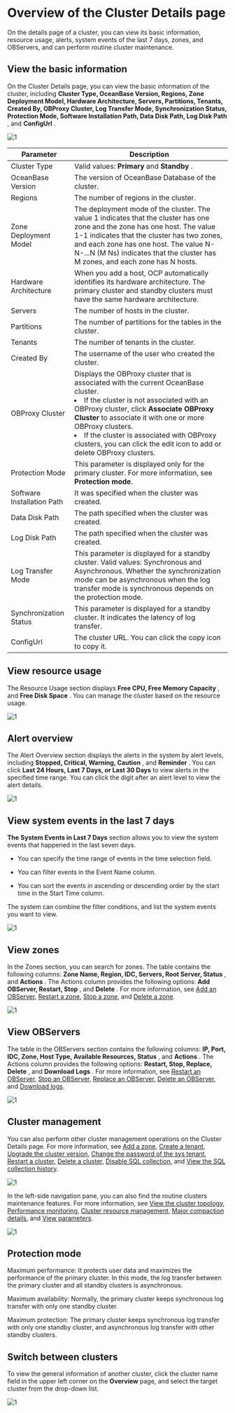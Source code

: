 Overview of the Cluster Details page
=========================================================

On the details page of a cluster, you can view its basic information, resource usage, alerts, system events of the last 7 days, zones, and OBServers, and can perform routine cluster maintenance.

**View the basic information**
---------------------------------------------------

On the Cluster Details page, you can view the basic information of the cluster, including **Cluster Type, OceanBase Version, Regions, Zone Deployment Model, Hardware Architecture, Servers, Partitions, Tenants, Created By, OBProxy Cluster, Log Transfer Mode, Synchronization Status, Protection Mode, Software Installation Path, Data Disk Path, Log Disk Path** , and **ConfigUrl** .

![1](https://help-static-aliyun-doc.aliyuncs.com/assets/img/en-US/3714306461/p381836.png)

|         Parameter          |                                                                                                                                                                                                                             Description                                                                                                                                                                                                                              |
|----------------------------|----------------------------------------------------------------------------------------------------------------------------------------------------------------------------------------------------------------------------------------------------------------------------------------------------------------------------------------------------------------------------------------------------------------------------------------------------------------------|
| Cluster Type               | Valid values: **Primary** and **Standby** .                                                                                                                                                                                                                                                                                                                                                                                                                          |
| OceanBase Version          | The version of OceanBase Database of the cluster.                                                                                                                                                                                                                                                                                                                                                                                                                    |
| Regions                    | The number of regions in the cluster.                                                                                                                                                                                                                                                                                                                                                                                                                                |
| Zone Deployment Model      | The deployment mode of the cluster.  The value 1 indicates that the cluster has one zone and the zone has one host.  The value 1-1 indicates that the cluster has two zones, and each zone has one host.  The value N-N-...N (M Ns) indicates that the cluster has M zones, and each zone has N hosts.                                                                                                               |
| Hardware Architecture      | When you add a host, OCP automatically identifies its hardware architecture. The primary cluster and standby clusters must have the same hardware architecture.                                                                                                                                                                                                                                                                                                      |
| Servers                    | The number of hosts in the cluster.                                                                                                                                                                                                                                                                                                                                                                                                                                  |
| Partitions                 | The number of partitions for the tables in the cluster.                                                                                                                                                                                                                                                                                                                                                                                                              |
| Tenants                    | The number of tenants in the cluster.                                                                                                                                                                                                                                                                                                                                                                                                                                |
| Created By                 | The username of the user who created the cluster.                                                                                                                                                                                                                                                                                                                                                                                                                    |
| OBProxy Cluster            | Displays the OBProxy cluster that is associated with the current OceanBase cluster.  <li> If the cluster is not associated with an OBProxy cluster, click **Associate OBProxy Cluster** to associate it with one or more OBProxy clusters.  </li> <li> If the cluster is associated with OBProxy clusters, you can click the edit icon to add or delete OBProxy clusters. </li>   |
| Protection Mode            | This parameter is displayed only for the primary cluster. For more information, see **Protection mode**.                                                                                                                                                                                                                                                                                                                         |
| Software Installation Path | It was specified when the cluster was created.                                                                                                                                                                                                                                                                                                                                                                                                                       |
| Data Disk Path             | The path specified when the cluster was created.                                                                                                                                                                                                                                                                                                                                                                                                                     |
| Log Disk Path              | The path specified when the cluster was created.                                                                                                                                                                                                                                                                                                                                                                                                                     |
| Log Transfer Mode          | This parameter is displayed for a standby cluster. Valid values: Synchronous and Asynchronous. Whether the synchronization mode can be asynchronous when the log transfer mode is synchronous depends on the protection mode.                                                                                                                                                                                                                                        |
| Synchronization Status     | This parameter is displayed for a standby cluster. It indicates the latency of log transfer.                                                                                                                                                                                                                                                                                                                                                                         |
| ConfigUrl                  | The cluster URL. You can click the copy icon to copy it.                                                                                                                                                                                                                                                                                                                                                                                                             |

**View resource usage**
--------------------------------------------

The Resource Usage section displays **Free CPU, Free Memory Capacity** , and **Free Disk Space** . You can manage the cluster based on the resource usage.

![1](https://help-static-aliyun-doc.aliyuncs.com/assets/img/en-US/3714306461/p381856.png)

**Alert overview**
---------------------------------------

The Alert Overview section displays the alerts in the system by alert levels, including **Stopped, Critical, Warning, Caution** , and **Reminder** . You can click **Last 24 Hours, Last 7 Days, or Last 30 Days** to view alerts in the specified time range. You can click the digit after an alert level to view the alert details.

![1](https://help-static-aliyun-doc.aliyuncs.com/assets/img/en-US/3714306461/p381859.png)

**View system events in the last 7 days**
--------------------------------------------------------------

**The** **System Events in Last 7 Days** section allows you to view the system events that happened in the last seven days.

* You can specify the time range of events in the time selection field.

* You can filter events in the Event Name column.

* You can sort the events in ascending or descending order by the start time in the Start Time column.

The system can combine the filter conditions, and list the system events you want to view.

![1](https://help-static-aliyun-doc.aliyuncs.com/assets/img/en-US/3714306461/p381848.png)

**View zones**
-----------------------------------

In the Zones section, you can search for zones. The table contains the following columns: **Zone Name, Region, IDC, Servers, Root Server, Status** , and **Actions** . The Actions column provides the following options: **Add OBServer, Restart, Stop** , and **Delete** . For more information, see [Add an OBServer](../../4.manage-clusters/3.basic-operations/8.manage-the-observer-cluster/1.cluster-add-observer.md), [Restart a zone](../../4.manage-clusters/3.basic-operations/7.manage-cluster-zones/3.userguide-restart-zone.md), [Stop a zone](../../4.manage-clusters/3.basic-operations/7.manage-cluster-zones/5.userguide-stop-zone.md), and [Delete a zone](../../4.manage-clusters/3.basic-operations/7.manage-cluster-zones/7.userguide-delete-a-zone.md).

![1](https://help-static-aliyun-doc.aliyuncs.com/assets/img/en-US/4714306461/p381850.png)

**View OBServers**
---------------------------------------

The table in the OBServers section contains the following columns: **IP, Port, IDC, Zone, Host Type, Available Resources, Status** , and **Actions** . The Actions column provides the following options: **Restart, Stop, Replace, Delete** , and **Download Logs** . For more information, see [Restart an OBServer](../../4.manage-clusters/3.basic-operations/8.manage-the-observer-cluster/3.cluster-restart-observer.md), [Stop an OBServer](../../4.manage-clusters/3.basic-operations/8.manage-the-observer-cluster/5.cluster-stop-observer.md), [Replace an OBServer](../../4.manage-clusters/3.basic-operations/8.manage-the-observer-cluster/7.cluster-replace-observer.md), [Delete an OBServer](../../4.manage-clusters/3.basic-operations/8.manage-the-observer-cluster/9.cluster-delete-observer.md), and [Download logs](../../4.manage-clusters/3.basic-operations/15.download-log.md).

![1](https://help-static-aliyun-doc.aliyuncs.com/assets/img/en-US/4714306461/p381863.png)

**Cluster management**
-------------------------------------------

You can also perform other cluster management operations on the Cluster Details page. For more information, see [Add a zone](../../4.manage-clusters/3.basic-operations/7.manage-cluster-zones/1.userguide-create-zone.md), [Create a tenant](../../4.manage-clusters/3.basic-operations/9.cluster-create-a-tenant.md), [Upgrade the cluster version](../../4.manage-clusters/3.basic-operations/11.userguide-upgrade-version.md), [Change the password of the sys tenant](../../4.manage-clusters/3.basic-operations/13.userguide-change-password.md), [Restart a cluster](../../4.manage-clusters/3.basic-operations/6.restart-a-cluster.md), [Delete a cluster](../../4.manage-clusters/3.basic-operations/3.delete-a-cluster.md), [Disable SQL collection](../../4.manage-clusters/3.basic-operations/16.cluster-disable-sql-collection.md), and [View the SQL collection history](../../4.manage-clusters/3.basic-operations/18.cluster-view-the-sql-collection-switch-history.md).

![1](https://help-static-aliyun-doc.aliyuncs.com/assets/img/en-US/4714306461/p381860.png)

In the left-side navigation pane, you can also find the routine clusters maintenance features. For more information, see [View the cluster topology](../../4.manage-clusters/4.userguide-view-the-cluster-topology.md), [Performance monitoring](../../4.manage-clusters/8.cluster-performance-monitoring.md), [Cluster resource management](../../4.manage-clusters/10.cluster-resource-management.md), [Major compaction details](../../4.manage-clusters/11.merge-management/3.cluster-merge-details.md), and [View parameters](../../4.manage-clusters/12.parameters/1.cluster-view-the-parameter-list.md).

![1](https://help-static-aliyun-doc.aliyuncs.com/assets/img/en-US/4714306461/p381868.png)

Protection mode
------------------------------------

Maximum performance: It protects user data and maximizes the performance of the primary cluster. In this mode, the log transfer between the primary cluster and all standby clusters is asynchronous.

Maximum availability: Normally, the primary cluster keeps synchronous log transfer with only one standby cluster.

Maximum protection: The primary cluster keeps synchronous log transfer with only one standby cluster, and asynchronous log transfer with other standby clusters.

Switch between clusters
--------------------------------------------

To view the general information of another cluster, click the cluster name field in the upper left corner on the **Overview** page, and select the target cluster from the drop-down list.

![1](https://help-static-aliyun-doc.aliyuncs.com/assets/img/en-US/4714306461/p381869.png)
